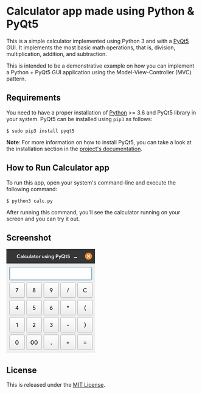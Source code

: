 # Calculator app made using Python & PyQt5

This is a simple calculator implemented using Python 3 and with a [PyQt5](https://www.riverbankcomputing.com/static/Docs/PyQt5/introduction.html) GUI. It implements the most basic math operations, that is, division, multiplication, addition, and subtraction.

This is intended to be a demonstrative example on how you can implement a Python + PyQt5 GUI application using the Model-View-Controller (MVC) pattern.

## Requirements

You need to have a proper installation of [Python](https://www.python.org/downloads/) >= 3.6 and PyQt5 library in your system. PyQt5 can be installed using `pip3` as follows:

```console
$ sudo pip3 install pyqt5
```

**Note**: For more information on how to install PyQt5, you can take a look at the installation section in the [project's documentation](https://www.riverbankcomputing.com/static/Docs/PyQt5/installation.html).

## How to Run Calculator app

To run this app, open your system's command-line and execute the following command:

```console
$ python3 calc.py
```

After running this command, you'll see the calculator running on your screen and you can try it out.

## Screenshot
![Screenshot of app](https://github.com/beasthunter758/Calculator-app-using-PyQt5/blob/Enhancing-Doc/Images/calc.png)

## License

This is released under the [MIT License](https://opensource.org/licenses/MIT).
